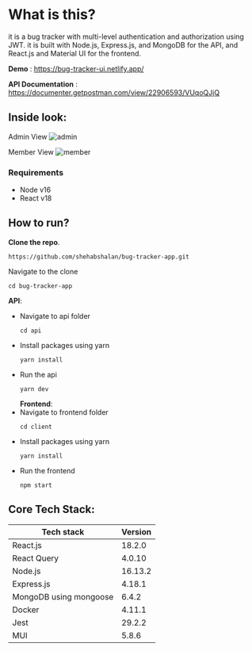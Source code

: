 # What is this?

it is a bug tracker with multi-level authentication and authorization using JWT. it is built with Node.js, Express.js, and MongoDB for the API, and React.js and Material UI for the frontend.

**Demo** : https://bug-tracker-ui.netlify.app/

**API Documentation** : https://documenter.getpostman.com/view/22906593/VUqoQJjQ

## Inside look:

Admin View
![admin](https://user-images.githubusercontent.com/30008865/185532980-106d0bec-bdb4-4e72-9b77-0c681d9cd142.gif)

Member View
![member](https://user-images.githubusercontent.com/30008865/185532991-657ab125-3d2c-4966-abac-daa3f2a6807b.gif)

### Requirements

- Node v16
- React v18

## How to run?

**Clone the repo**.

```
https://github.com/shehabshalan/bug-tracker-app.git
```

Navigate to the clone

```
cd bug-tracker-app
```

**API**:

- Navigate to api folder
  ```
  cd api
  ```
- Install packages using yarn
  ```
  yarn install
  ```
- Run the api
  ```
  yarn dev
  ```
  **Frontend**:
- Navigate to frontend folder
  ```
  cd client
  ```
- Install packages using yarn
  ```
  yarn install
  ```
- Run the frontend
  ```
  npm start
  ```

## Core Tech Stack:

| Tech stack             | Version |
| ---------------------- | ------- |
| React.js               | 18.2.0  |
| React Query            | 4.0.10  |
| Node.js                | 16.13.2 |
| Express.js             | 4.18.1  |
| MongoDB using mongoose | 6.4.2   |
| Docker                 | 4.11.1  |
| Jest                   | 29.2.2  |
| MUI                    | 5.8.6   |

